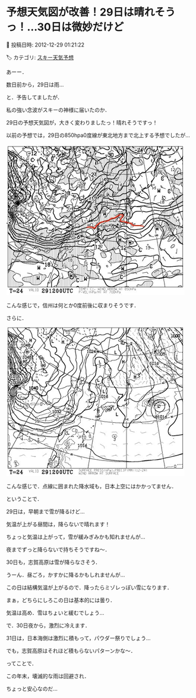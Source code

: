 # 予想天気図が改善！29日は晴れそうっ！…30日は微妙だけど

📅 投稿日時: 2012-12-29 01:21:22

🏷️ カテゴリ: [スキー天気予想](c6554f5c3c106093b511a8daae23757e8.md)

あーー．


数日前から，29日は雨…


と．予告してましたが．





私の強い念波がスキーの神様に届いたのか．


29日の予想天気図が，大きく変わりましたっ！晴れそうですっ！





以前の予想では，29日の850hpa0度線が東北地方まで北上する予想でしたが…




![47d33d3523d73817cec8a5f1cc54b0ab.jpg](images/47d33d3523d73817cec8a5f1cc54b0ab.jpg)




こんな感じで，信州は何とか0度前後に収まりそうです．


さらに．




![1509cfbae4051b540136ed806192c1d4.jpg](images/1509cfbae4051b540136ed806192c1d4.jpg)




こんな感じで．点線に囲まれた降水域も，日本上空にはかかってません．





ということで．


29日は，早朝まで雪が降るけど…


気温が上がる昼間は，降らないで晴れます！


ちょっと気温は上がって，雪が緩みぎみかも知れませんが…


夜までずっと降らないで持ちそうですね～．





30日も，志賀高原は雪が降らなさそう．


うーん．昼ごろ，かすかに降るかもしれませんが…


この日は結構気温が上がるので．降ったらミゾレっぽい雪になります．


まぁ，どちらにしろこの日は基本的には曇り．


気温は高め．雪はちょいと緩むでしょう…





で．30日夜から，激烈に冷えます．





31日は，日本海側は激烈に積もって，パウダー祭りでしょう…


でも，志賀高原はそれほど積もらないパターンかな～．





ってことで．


この年末，壊滅的な雨は回避され．


ちょっと安心なのだ…
